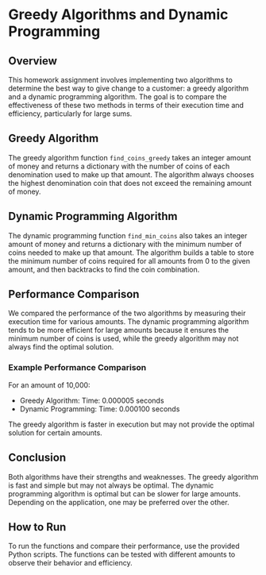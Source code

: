 # Greedy Algorithms and Dynamic Programming

## Overview

This homework assignment involves implementing two algorithms to determine the best way to give change to a customer: a greedy algorithm and a dynamic programming algorithm. The goal is to compare the effectiveness of these two methods in terms of their execution time and efficiency, particularly for large sums.

## Greedy Algorithm

The greedy algorithm function `find_coins_greedy` takes an integer amount of money and returns a dictionary with the number of coins of each denomination used to make up that amount. The algorithm always chooses the highest denomination coin that does not exceed the remaining amount of money.

## Dynamic Programming Algorithm

The dynamic programming function `find_min_coins` also takes an integer amount of money and returns a dictionary with the minimum number of coins needed to make up that amount. The algorithm builds a table to store the minimum number of coins required for all amounts from 0 to the given amount, and then backtracks to find the coin combination.

## Performance Comparison

We compared the performance of the two algorithms by measuring their execution time for various amounts. The dynamic programming algorithm tends to be more efficient for large amounts because it ensures the minimum number of coins is used, while the greedy algorithm may not always find the optimal solution.

### Example Performance Comparison

For an amount of 10,000:
- Greedy Algorithm: Time: 0.000005 seconds
- Dynamic Programming: Time: 0.000100 seconds

The greedy algorithm is faster in execution but may not provide the optimal solution for certain amounts.

## Conclusion

Both algorithms have their strengths and weaknesses. The greedy algorithm is fast and simple but may not always be optimal. The dynamic programming algorithm is optimal but can be slower for large amounts. Depending on the application, one may be preferred over the other.

## How to Run

To run the functions and compare their performance, use the provided Python scripts. The functions can be tested with different amounts to observe their behavior and efficiency.


